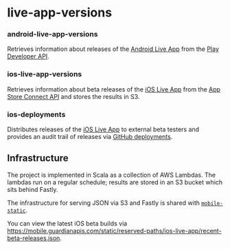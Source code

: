 # live-app-versions

### android-live-app-versions

Retrieves information about releases of the [Android Live App](https://github.com/guardian/android-news-app) from the [Play Developer API](https://developers.google.com/android-publisher#publishing).

### ios-live-app-versions

Retrieves information about beta releases of the [iOS Live App](https://github.com/guardian/ios-live) from the 
[App Store Connect API](https://developer.apple.com/app-store-connect/api/) and stores the results in S3.

### ios-deployments

Distributes releases of the [iOS Live App](https://github.com/guardian/ios-live) to external beta testers and provides an audit trail of releases via [GitHub deployments](https://developer.github.com/v3/repos/deployments/#deployments).

## Infrastructure

The project is implemented in Scala as a collection of AWS Lambdas. The lambdas run on a regular schedule; results are stored in an S3 bucket which sits behind Fastly. 

The infrastructure for serving JSON via S3 and Fastly is shared with [`mobile-static`](https://github.com/guardian/mobile-static#infrastructure).

You can view the latest iOS beta builds via https://mobile.guardianapis.com/static/reserved-paths/ios-live-app/recent-beta-releases.json.
